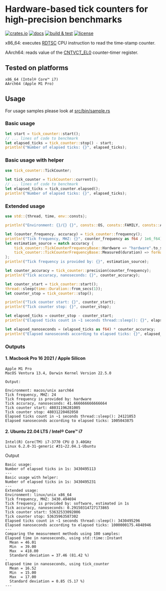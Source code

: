 # Hardware-based tick counters for high-precision benchmarks

[![crates.io](https://img.shields.io/crates/v/tick_counter)](https://crates.io/crates/tick_counter)
[![docs](https://img.shields.io/docsrs/tick_counter)](https://docs.rs/tick_counter/latest/tick_counter/)
[![build & test](https://github.com/sheroz/tick_counter/actions/workflows/ci.yml/badge.svg)](https://github.com/sheroz/tick_counter/actions/workflows/ci.yml)
[![license](https://img.shields.io/github/license/sheroz/tick_counter)](https://github.com/sheroz/tick_counter/blob/main/LICENSE.txt)

x86_64: executes [RDTSC](https://www.intel.com/content/dam/www/public/us/en/documents/white-papers/ia-32-ia-64-benchmark-code-execution-paper.pdf) CPU instruction to read the time-stamp counter.

AArch64: reads value of the [CNTVCT_EL0](https://developer.arm.com/documentation/ddi0595/2021-12/AArch64-Registers/CNTVCT-EL0--Counter-timer-Virtual-Count-register) counter-timer register.

## Tested on platforms

```text
x86_64 (Intel® Core™ i7)
AArch64 (Apple M1 Pro)
```

## Usage

For usage samples please look at [src/bin/sample.rs](src/bin/sample.rs)

### Basic usage

```rust
let start = tick_counter::start();
// ... lines of code to benchmark
let elapsed_ticks = tick_counter::stop() - start;
println!("Number of elapsed ticks: {}", elapsed_ticks);
```

### Basic usage with helper

```rust
use tick_counter::TickCounter;
 
let tick_counter = TickCounter::current();
// ... lines of code to benchmark
let elapsed_ticks = tick_counter.elapsed();
println!("Number of elapsed ticks: {}", elapsed_ticks);
```

### Extended usage

```rust
use std::{thread, time, env::consts};

println!("Environment: {}/{} {}", consts::OS, consts::FAMILY, consts::ARCH);

let (counter_frequency, accuracy) = tick_counter::frequency();
println!("Tick frequency, MHZ: {}", counter_frequency as f64 / 1e6_f64);
let estimation_source = match accuracy {
    tick_counter::TickCounterFrequencyBase::Hardware => "hardware".to_string(),
    tick_counter::TickCounterFrequencyBase::Measured(duration) => format!("software, estimated in {:?}", duration)
};
println!("Tick frequency is provided by: {}", estimation_source);

let counter_accuracy = tick_counter::precision(counter_frequency);
println!("Tick accuracy, nanoseconds: {}", counter_accuracy);

let counter_start = tick_counter::start();
thread::sleep(time::Duration::from_secs(1));
let counter_stop = tick_counter::stop();

println!("Tick counter start: {}", counter_start);
println!("Tick counter stop: {}", counter_stop);

let elapsed_ticks = counter_stop - counter_start;
println!("Elapsed ticks count in ~1 seconds thread::sleep(): {}", elapsed_ticks);

let elapsed_nanoseconds = (elapsed_ticks as f64) * counter_accuracy;
println!("Elapsed nanoseconds according to elapsed ticks: {}", elapsed_nanoseconds);
```

### Outputs

#### 1. Macbook Pro 16 2021 / Apple Silicon

```text
Apple M1 Pro
MacOS Ventura 13.4, Darwin Kernel Version 22.5.0

Output:

Environment: macos/unix aarch64
Tick frequency, MHZ: 24
Tick frequency is provided by: hardware
Tick accuracy, nanoseconds: 41.666666666666664
Tick counter start: 48031196281005
Tick counter stop: 48031220402058
Elapsed ticks count in ~1 seconds thread::sleep(): 24121053
Elapsed nanoseconds according to elapsed ticks: 1005043875
```

#### 2. Ubuntu 22.04 LTS / Intel® Core™ i7

```text
Intel(R) Core(TM) i7-3770 CPU @ 3.40GHz
Linux 6.2.0-31-generic #31~22.04.1-Ubuntu
```

Output

```text
Basic usage:
Number of elapsed ticks in 1s: 3430495113
---
Basic usage with helper:
Number of elapsed ticks in 1s: 3430495231
---
Extended usage:
Environment: linux/unix x86_64
Tick frequency, MHZ: 3430.494694
Tick frequency is provided by: software, estimated in 1s
Tick accuracy, nanoseconds: 0.29150314727173865
Tick counter start: 53632533092006
Tick counter stop: 53635963587302
Elapsed ticks count in ~1 seconds thread::sleep(): 3430495296
Elapsed nanoseconds according to elapsed ticks: 1000000175.4848946
---
Comparing the measurement methods using 100 samples:
Elapsed time in nanoseconds, using std::time::Instant
  Mean = 46.01
  Min  = 39.00
  Max  = 418.00
  Standard deviation = 37.46 (81.42 %)
-
Elapsed time in nanoseconds, using tick_counter
  Mean = 16.52
  Min  = 15.00
  Max  = 17.00
  Standard deviation = 0.85 (5.17 %)
---
```

